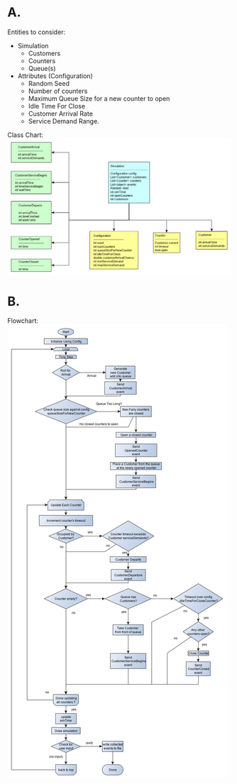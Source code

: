 # A.
Entities to consider:
- Simulation
	- Customers
	- Counters
	- Queue(s)
- Attributes (Configuration)
	- Random Seed
	- Number of counters
	- Maximum Queue Size for a new counter to open
	- Idle Time For Close
	- Customer Arrival Rate
	- Service Demand Range.

Class Chart:  
![a](EC2_classes.png)

# B. 
Flowchart:  
![a](EC2_flowchart.png)

